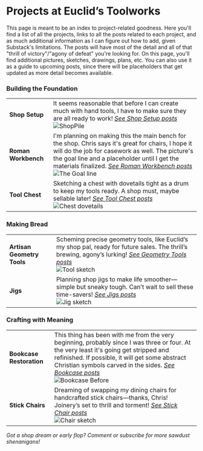 # Projects at Euclid’s Toolworks

This page is meant to be an index to project-related goodness. Here you'll find a list of all the projects, links to all the posts related to each project, and as much additional information as I can figure out how to add, given Substack's limitations. The posts will have most of the detail and all of that "thrill of victory"/"agony of defeat" you're looking for. On this page, you'll find additional pictures, sketches, drawings, plans, etc. You can also use it as a guide to upcoming posts, since there will be placeholders that get updated as more detail becomes available.

### Building the Foundation

|         |         |
|---------|---------|
| **Shop Setup** | It seems reasonable that before I can create much with hand tools, I have to make sure they are all ready to work! *[See Shop Setup posts](/tag/shop-setup)*<br>![ShopPile](https://euclidstoolworks.github.io/substack-automation/assets/dad_shop.jpg) |
| **Roman Workbench** | I'm planning on making this the main bench for the shop. Chris says it's great for chairs, I hope it will do the job for casework as well. The picture's the goal line and a placeholder until I get the materials finalized. *[See Roman Workbench posts](/tag/roman-workbench)*<br>![The Goal line](https://euclidstoolworks.github.io/substack-automation/assets/roman-workbench-placeholder.jpg) |
| **Tool Chest** | Sketching a chest with dovetails tight as a drum to keep my tools ready. A shop must, maybe sellable later! *[See Tool Chest posts](/tag/tool-chest)*<br>![Chest dovetails](tool-chest-image.jpg) |

### Making Bread

|         |         |
|---------|---------|
| **Artisan Geometry Tools** | Scheming precise geometry tools, like Euclid’s my shop pal, ready for future sales. The thrill’s brewing, agony’s lurking! *[See Geometry Tools posts](/tag/geometry-tools)*<br>![Tool sketch](geometry-tools-image.jpg) |
| **Jigs** | Planning shop jigs to make life smoother—simple but sneaky tough. Can’t wait to sell these time-savers! *[See Jigs posts](/tag/jigs)*<br>![Jig sketch](jigs-image.jpg) |

### Crafting with Meaning

|         |         |
|---------|---------|
| **Bookcase Restoration** | This thing has been with me from the very beginning, probably since I was three or four. At the very least it's going get stripped and refinished. If possible, it will get some abstract Christian symbols carved in the sides. *[See Bookcase posts](/tag/bookcase)*<br>![Bookcase Before](https://euclidstoolworks.github.io/substack-automation/assets/bookcase_pile.jpg) |
| **Stick Chairs** | Dreaming of swapping my dining chairs for handcrafted stick chairs—thanks, Chris! Joinery’s set to thrill and torment! *[See Stick Chair posts](/tag/stick-chairs)*<br>![Chair sketch](stick-chairs-image.jpg) |

*Got a shop dream or early flop? Comment or subscribe for more sawdust shenanigans!*
